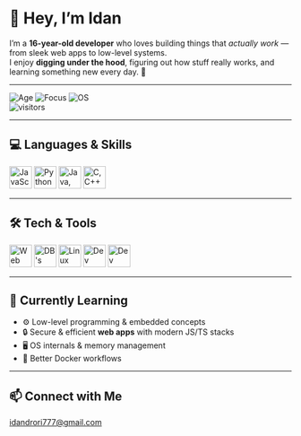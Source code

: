 # 👋 Hey, I’m Idan  

I’m a **16-year-old developer** who loves building things that *actually work* — from sleek web apps to low-level systems.  
I enjoy **digging under the hood**, figuring out how stuff really works, and learning something new every day. 🚀  

---

![Age](https://img.shields.io/badge/Age-16-blue?style=flat-square) 
![Focus](https://img.shields.io/badge/Focus-Web%20%26%20Systems-green?style=flat-square) 
![OS](https://img.shields.io/badge/Linux-Arch%20%7C%20Debian-orange?style=flat-square&logo=linux)  
![visitors](https://visitor-badge.laobi.icu/badge?page_id=idandrori555.idandrori555)

---

## 💻 Languages & Skills  
<p align="left">
  <!-- JavaScript / TypeScript -->
  <img src="https://skillicons.dev/icons?i=js,ts" height="40" alt="JavaScript, TypeScript"/>
  <!-- Python -->
  <img src="https://skillicons.dev/icons?i=python" height="40" alt="Python"/>
  <!-- Java & C# -->
  <img src="https://skillicons.dev/icons?i=java,cs" height="40" alt="Java, C#"/>
  <!-- C / C++ -->
  <img src="https://skillicons.dev/icons?i=c,cpp" height="40" alt="C, C++"/>
</p>

---

## 🛠 Tech & Tools  
<p align="left">
  <!-- Web & Backend -->
  <img src="https://skillicons.dev/icons?i=bun,deno,nodejs,react,tailwind,vite,express,docker" height="40" alt="Web Tools"/>
  <!-- DB's -->
  <img src="https://skillicons.dev/icons?i=mongodb,sqlite" height="40" alt="DB's"/>
  <!-- Systems -->
  <img src="https://skillicons.dev/icons?i=linux,arch,debian" height="40" alt="Linux Distros"/>
  <!-- Toolbox -->
  <img src="https://skillicons.dev/icons?i=git,github,neovim,vscode" height="40" alt="Dev Tools"/>
  <!-- Other -->
  <img src="https://skillicons.dev/icons?i=discordjs,bots" height="40" alt="Dev Tools"/>

</p>

---

## 🌱 Currently Learning  
- ⚙️ Low-level programming & embedded concepts  
- 🔒 Secure & efficient **web apps** with modern JS/TS stacks  
- 🖥️ OS internals & memory management  
- 🐳 Better Docker workflows  

---

## 📫 Connect with Me  
idandrori777@gmail.com
